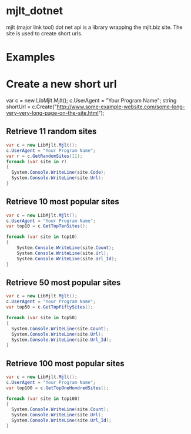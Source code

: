 mjlt_dotnet
===========

mjlt (major link tool) dot net api is a library wrapping the mjlt.biz site.  The site is used to create short urls.


# Examples

# Create a new short url
var c = new LibMjlt.Mjlt();
c.UserAgent = "Your Program Name";
string shortUrl = c.Create("http://www.some-example-website.com/some-long-very-very-long-page-on-the-site.html");

## Retrieve 11 random sites

```c#
var c = new LibMjlt.Mjlt();
c.UserAgent = "Your Program Name";
var r = c.GetRandomSites(11);
foreach (var site in r)
{
  System.Console.WriteLine(site.Code);
  System.Console.WriteLine(site.Url);
}
```

## Retrieve 10 most popular sites
```c#
var c = new LibMjlt.Mjlt();
c.UserAgent = "Your Program Name";
var top10 = c.GetTopTenSites();

foreach (var site in top10)
{
    System.Console.WriteLine(site.Count);
    System.Console.WriteLine(site.Url);
    System.Console.WriteLine(site.Url_Id);
}
```

## Retrieve 50 most popular sites
```c#
var c = new LibMjlt.Mjlt();
c.UserAgent = "Your Program Name";
var top50 = c.GetTopFiftySites();

foreach (var site in top50)
{
  System.Console.WriteLine(site.Count);
  System.Console.WriteLine(site.Url);
  System.Console.WriteLine(site.Url_Id);
}
```

## Retrieve 100 most popular sites
```c#
var c = new LibMjlt.Mjlt();
c.UserAgent = "Your Program Name";
var top100 = c.GetTopOneHundredSites();

foreach (var site in top100)
{
  System.Console.WriteLine(site.Count);
  System.Console.WriteLine(site.Url);
  System.Console.WriteLine(site.Url_Id);
}
```
